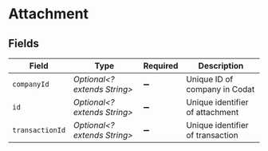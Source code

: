 # Attachment


## Fields

| Field                            | Type                             | Required                         | Description                      |
| -------------------------------- | -------------------------------- | -------------------------------- | -------------------------------- |
| `companyId`                      | *Optional<? extends String>*     | :heavy_minus_sign:               | Unique ID of company in Codat    |
| `id`                             | *Optional<? extends String>*     | :heavy_minus_sign:               | Unique identifier of attachment  |
| `transactionId`                  | *Optional<? extends String>*     | :heavy_minus_sign:               | Unique identifier of transaction |